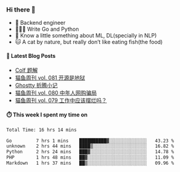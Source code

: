 ### Hi there 👋

- 🔧 Backend engineer
- 👨🏻‍💻 Write Go and Python
- 🔭 Know a little something about ML, DL(specially in NLP)
- 🐱 A cat by nature, but really don’t like eating fish(the food)

#### 📖 Latest Blog Posts
<!-- BLOG-POST-LIST:START -->
- [Colf 题解](https://ameow.xyz/archives/colf-solutions)
- [猫鱼周刊 vol. 081 开源是地狱](https://ameow.xyz/archives/weekly-081)
- [Ghostty 折腾小记](https://ameow.xyz/archives/configuring-ghostty)
- [猫鱼周刊 vol. 080 中年人网购骗局](https://ameow.xyz/archives/weekly-080)
- [猫鱼周刊 vol. 079 工作中应该摆烂吗？](https://ameow.xyz/archives/weekly-079)
<!-- BLOG-POST-LIST:END -->

#### ⏱️ This week I spent my time on
<!--START_SECTION:waka-->

```txt
Total Time: 16 hrs 14 mins

Go         7 hrs 1 mins    ██████████▓░░░░░░░░░░░░░░   43.23 %
unknown    2 hrs 44 mins   ████▒░░░░░░░░░░░░░░░░░░░░   16.82 %
Python     2 hrs 24 mins   ███▓░░░░░░░░░░░░░░░░░░░░░   14.78 %
PHP        1 hrs 48 mins   ██▓░░░░░░░░░░░░░░░░░░░░░░   11.09 %
Markdown   1 hrs 37 mins   ██▒░░░░░░░░░░░░░░░░░░░░░░   09.96 %
```

<!--END_SECTION:waka-->

<!--
**LeslieLeung/LeslieLeung** is a ✨ _special_ ✨ repository because its `README.md` (this file) appears on your GitHub profile.

Here are some ideas to get you started:

- 🔭 I’m currently working on ...
- 🌱 I’m currently learning ...
- 👯 I’m looking to collaborate on ...
- 🤔 I’m looking for help with ...
- 💬 Ask me about ...
- 📫 How to reach me: ...
- 😄 Pronouns: ...
- ⚡ Fun fact: ...
-->
